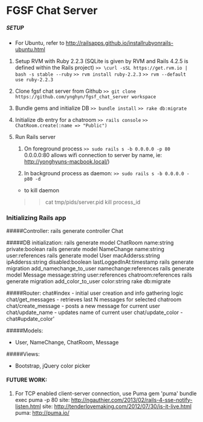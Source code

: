 # FGSF Chat Server

##### SETUP
- For Ubuntu, refer to http://railsapps.github.io/installrubyonrails-ubuntu.html

1. Setup RVM with Ruby 2.2.3 (SQLite is given by RVM and Rails 4.2.5 is defined within the Rails project)
`>> \curl -sSL https://get.rvm.io | bash -s stable --ruby`
`>> rvm install ruby-2.2.3`
`>> rvm --default use ruby-2.2.3`

2. Clone fgsf chat server from Github
`>> git clone https://github.com/ynghyn/fgsf_chat_server workspace`

3. Bundle gems and initialize DB
`>> bundle install`
`>> rake db:migrate`

4. Initialize db entry for a chatroom
`>> rails console`
`>> ChatRoom.create(:name => "Public")`

5. Run Rails server
	1. On foreground process
	`>> sudo rails s -b 0.0.0.0 -p 80`
	0.0.0.0:80 allows wifi connection to server by name, ie: http://yonghyuns-macbook.local/)

	2. In background process as daemon:
	`>> sudo rails s -b 0.0.0.0 -p80 -d`
	- to kill daemon
	>> cat tmp/pids/server.pid
	>> kill process_id


### Initializing Rails app

#####Controller:
rails generate controller Chat

#####DB initialization:
rails generate model ChatRoom name:string private:boolean
rails generate model NameChange name:string user:references
rails generate model User macAdderss:string ipAdderss:string disabled:boolean lastLoggedInAt:timestamp
rails generate migration add_namechange_to_user namechange:references
rails generate model Message message:string user:references chatroom:references
rails generate migration add_color_to_user color:string
rake db:migrate

#####Router:
chat#index - initial user creation and info gathering logic
chat/get_messages - retrieves last N messages for selected chatroom
chat/create_message - posts a new message for current user
chat/update_name - updates name of current user
chat/update_color - chat#update_color'

#####Models:
- User, NameChange, ChatRoom, Message

#####Views:
- Bootstrap, jQuery color picker


#### FUTURE WORK:

1. For TCP enabled client-server connection, use Puma
gem 'puma'
bundle exec puma -p 80
site: http://ngauthier.com/2013/02/rails-4-sse-notify-listen.html
site: http://tenderlovemaking.com/2012/07/30/is-it-live.html
puma: http://puma.io/



